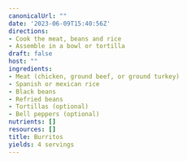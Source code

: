 ```yaml
---
canonicalUrl: ""
date: '2023-06-09T15:40:56Z'
directions:
- Cook the meat, beans and rice
- Assemble in a bowl or tortilla
draft: false
host: ""
ingredients:
- Meat (chicken, ground beef, or ground turkey)
- Spanish or mexican rice
- Black beans
- Refried beans
- Tortillas (optional)
- Bell peppers (optional)
nutrients: []
resources: []
title: Burritos
yields: 4 servings
---
```

